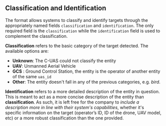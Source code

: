 ## Classification and Identification
The format allows systems to classify and identify targets through the
appropriately named fields `classification` and `identification`.
The only required field is the `classification` while the `identification` 
field is used to complement the classification.

**Classification** refers to the basic category of the target detected.
The available options are:
- **Unknown**: The C-UAS could not classify the entity
- **UAV**: Unmanned Aerial Vehicle
- **GCS** : Ground Control Station, the entity is the operator of another entity of the same `uas_id`
- **Other**: The entity doesn't fall in any of the previous categories, e.g. _bird_.

**Identification** refers to a more detailed description of the entity in question. 
This is meant to act as a more concise description of the entity than **classification**.
As such, it is left free for the company to *include a description more in line with their 
system's capabilities*, whether it's specific information on the target (operator’s ID, 
ID of the drone, UAV model, etc) or a more robust classification than the one provided.
